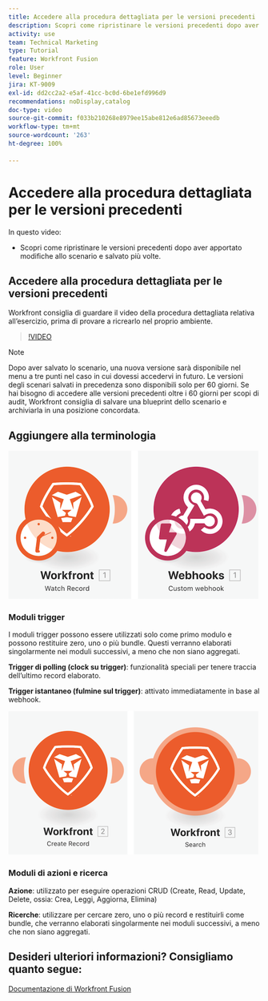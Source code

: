 ```yaml
---
title: Accedere alla procedura dettagliata per le versioni precedenti
description: Scopri come ripristinare le versioni precedenti dopo aver apportato modifiche allo scenario e averle salvate in  [!DNL Adobe Workfront Fusion].
activity: use
team: Technical Marketing
type: Tutorial
feature: Workfront Fusion
role: User
level: Beginner
jira: KT-9009
exl-id: dd2cc2a2-e5af-41cc-bc0d-6be1efd996d9
recommendations: noDisplay,catalog
doc-type: video
source-git-commit: f033b210268e8979ee15abe812e6ad85673eeedb
workflow-type: tm+mt
source-wordcount: '263'
ht-degree: 100%

---
```


# Accedere alla procedura dettagliata per le versioni precedenti

In questo video:

* Scopri come ripristinare le versioni precedenti dopo aver apportato modifiche allo scenario e salvato più volte.

## Accedere alla procedura dettagliata per le versioni precedenti

Workfront consiglia di guardare il video della procedura dettagliata relativa all’esercizio, prima di provare a ricrearlo nel proprio ambiente.

>[!VIDEO](https://video.tv.adobe.com/v/335268/?quality=12&learn=on)

>[!NOTE]
>
>Dopo aver salvato lo scenario, una nuova versione sarà disponibile nel menu a tre punti nel caso in cui dovessi accedervi in futuro. Le versioni degli scenari salvati in precedenza sono disponibili solo per 60 giorni. Se hai bisogno di accedere alle versioni precedenti oltre i 60 giorni per scopi di audit, Workfront consiglia di salvare una blueprint dello scenario e archiviarla in una posizione concordata.


## Aggiungere alla terminologia

![Immagine di un record di orologio e di un modulo webhook personalizzato](assets/understand-the-basics-3.png)

### Moduli trigger

I moduli trigger possono essere utilizzati solo come primo modulo e possono restituire zero, uno o più bundle. Questi verranno elaborati singolarmente nei moduli successivi, a meno che non siano aggregati.

**Trigger di polling (clock su trigger)**: funzionalità speciali per tenere traccia dell’ultimo record elaborato.

**Trigger istantaneo (fulmine sul trigger)**: attivato immediatamente in base al webhook.

![Immagine di un record di creazione e di un modulo di ricerca](assets/understand-the-basics-4.png)

### Moduli di azioni e ricerca

**Azione**: utilizzato per eseguire operazioni CRUD (Create, Read, Update, Delete, ossia: Crea, Leggi, Aggiorna, Elimina)

**Ricerche**: utilizzare per cercare zero, uno o più record e restituirli come bundle, che verranno elaborati singolarmente nei moduli successivi, a meno che non siano aggregati.

## Desideri ulteriori informazioni? Consigliamo quanto segue:

[Documentazione di Workfront Fusion](https://experienceleague.adobe.com/docs/workfront/using/adobe-workfront-fusion/workfront-fusion-2.html?lang=it)
